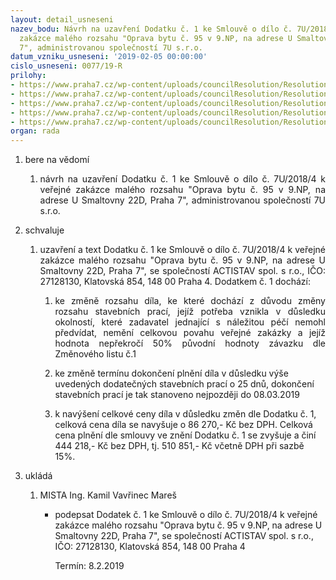 ```yaml
---
layout: detail_usneseni
nazev_bodu: Návrh na uzavření Dodatku č. 1 ke Smlouvě o dílo č. 7U/2018/4 k veřejné
  zakázce malého rozsahu "Oprava bytu č. 95 v 9.NP, na adrese U Smaltovny 22D, Praha
  7", administrovanou společností 7U s.r.o.
datum_vzniku_usneseni: '2019-02-05 00:00:00'
cislo_usneseni: 0077/19-R
prilohy:
- https://www.praha7.cz/wp-content/uploads/councilResolution/Resolutions/30587/export/01_VZMRUSmalt22D7U~428517.docx
- https://www.praha7.cz/wp-content/uploads/councilResolution/Resolutions/30587/export/02_VZMRUSmalt22D7U~428516.pdf
- https://www.praha7.cz/wp-content/uploads/councilResolution/Resolutions/30587/export/03_VZMRUSmalt22D7U~428515.pdf
- https://www.praha7.cz/wp-content/uploads/councilResolution/Resolutions/30587/export/06_VZMRUSmalt22D7U~428512.pdf
- https://www.praha7.cz/wp-content/uploads/councilResolution/Resolutions/30587/export/export~428823.pdf
organ: rada
---
```

<ol id="urzList" class="urzList_view"><li id="" class="urzClass1"><span name="1">bere na vědomí</span><ol class="urzOlClass"><li style="text-align: justify;" id="" class="urzClass2"><span><p style="text-align: justify;" data-mce-style="text-align: justify;">návrh na uzavření Dodatku č. 1 ke Smlouvě o dílo č. 7U/2018/4 k veřejné zakázce malého rozsahu "Oprava bytu č. 95 v 9.NP, na adrese U Smaltovny 22D, Praha 7", administrovanou společností 7U s.r.o.<br></p></span></li></ol></li><li id="" class="urzClass1"><span name="24">schvaluje</span><ol class="urzOlClass" id=""><li style="text-align: justify;" id="" class="urzClass2"><span><p style="text-align: justify;" data-mce-style="text-align: justify;">uzavření a text Dodatku č. 1&nbsp;ke Smlouvě o dílo č. 7U/2018/4 k veřejné zakázce malého rozsahu "Oprava bytu č. 95 v 9.NP, na adrese U Smaltovny 22D, Praha 7", se společností ACTISTAV spol. s r.o., IČO: 27128130, Klatovská 854, 148 00 Praha 4. Dodatkem č. 1 dochází:<br></p></span><ol class="urzUlClass" id=""><li class="urzClass3" id="" style="text-align: justify;"><span><p style="text-align: justify;" data-mce-style="text-align: justify;">ke změně rozsahu díla, ke které dochází z důvodu změny rozsahu stavebních prací, jejíž potřeba vznikla v důsledku okolností, které zadavatel jednající s náležitou péčí nemohl předvídat, nemění celkovou povahu veřejné zakázky a jejíž hodnota nepřekročí 50% původní hodnoty závazku dle Změnového listu č.1</p></span></li><li class="urzClass3" id="" style="text-align: left;"><span><p>ke změně termínu dokončení plnění díla v důsledku výše uvedených dodatečných stavebních prací o 25 dnů, dokončení stavebních prací je tak stanoveno nejpozději do 08.03.2019<br></p></span></li><li class="urzClass3" id="" style="text-align: left;"><span><p>k navýšení celkové ceny díla v důsledku změn dle Dodatku č. 1, celková cena díla se navyšuje o 86 270,- Kč bez DPH. Celková cena plnění dle smlouvy ve znění Dodatku č. 1 se zvyšuje a činí 444 218,- Kč bez DPH, tj. 510 851,- Kč včetně DPH při sazbě 15%.</p></span></li></ol></li></ol></li><li class="urzClass1" id="urzUkoly"><span name="1">ukládá</span><ol class="urzOlClass"><li class="urzClass2"><span><p>MISTA Ing. Kamil Vavřinec Mareš</p></span><ul class="urzUlClass"><li class="urzClass3"><span><p>podepsat Dodatek č. 1 ke Smlouvě o dílo č. 7U/2018/4 k veřejné zakázce malého rozsahu "Oprava bytu č. 95 v 9.NP, na adrese U Smaltovny 22D, Praha 7", se společností ACTISTAV spol. s r.o., IČO: 27128130, Klatovská 854, 148 00 Praha 4</p></span><span class="urzUkolTermin">  Termín:&nbsp;8.2.2019</span></li></ul></li></ol></li></ol>